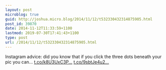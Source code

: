 ```yaml
---
layout: post
microblog: true
guid: http://joshua.micro.blog/2014/11/12/t532330432314875905.html
post_id: 39870
date: 2014-11-12T11:33:59+1100
lastmod: 2019-07-30T17:41:43+1100
type: post
url: /2014/11/12/t532330432314875905.html
---
```

Instagram advice: did you know that if you click the three dots beneath your pic you can... [t.co/k8U3UxC3P...](http://t.co/k8U3UxC3PP) [t.co/9sbtJe4u2...](http://t.co/9sbtJe4u2T)
